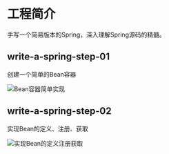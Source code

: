 # 工程简介

手写一个简易版本的Spring，深入理解Spring源码的精髓。

## write-a-spring-step-01

创建一个简单的Bean容器

![Bean容器简单实现](https://picbed-for-typora.oss-cn-beijing.aliyuncs.com/image/image-20220716232426051.png)

## write-a-spring-step-02

实现Bean的定义、注册、获取

![实现Bean的定义注册获取](https://picbed-for-typora.oss-cn-beijing.aliyuncs.com/image/image-20220716233243905.png)
